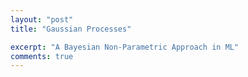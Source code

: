 ```yaml
---
layout: "post"
title: "Gaussian Processes"

excerpt: "A Bayesian Non-Parametric Approach in ML"
comments: true
---
```

